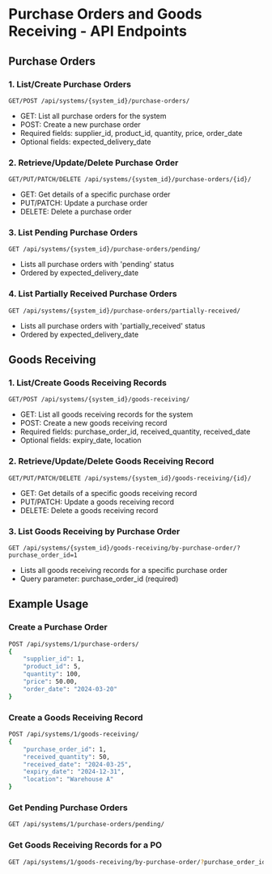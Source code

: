 # Purchase Orders and Goods Receiving - API Endpoints


## Purchase Orders

### 1. List/Create Purchase Orders

```
GET/POST /api/systems/{system_id}/purchase-orders/
```

- GET: List all purchase orders for the system
- POST: Create a new purchase order
- Required fields: supplier_id, product_id, quantity, price, order_date
- Optional fields: expected_delivery_date

### 2. Retrieve/Update/Delete Purchase Order

```
GET/PUT/PATCH/DELETE /api/systems/{system_id}/purchase-orders/{id}/
```

- GET: Get details of a specific purchase order
- PUT/PATCH: Update a purchase order
- DELETE: Delete a purchase order

### 3. List Pending Purchase Orders

```
GET /api/systems/{system_id}/purchase-orders/pending/
```

- Lists all purchase orders with 'pending' status
- Ordered by expected_delivery_date

### 4. List Partially Received Purchase Orders

```
GET /api/systems/{system_id}/purchase-orders/partially-received/
```

- Lists all purchase orders with 'partially_received' status
- Ordered by expected_delivery_date

## Goods Receiving

### 1. List/Create Goods Receiving Records

```
GET/POST /api/systems/{system_id}/goods-receiving/
```

- GET: List all goods receiving records for the system
- POST: Create a new goods receiving record
- Required fields: purchase_order_id, received_quantity, received_date
- Optional fields: expiry_date, location

### 2. Retrieve/Update/Delete Goods Receiving Record

```
GET/PUT/PATCH/DELETE /api/systems/{system_id}/goods-receiving/{id}/
```

- GET: Get details of a specific goods receiving record
- PUT/PATCH: Update a goods receiving record
- DELETE: Delete a goods receiving record

### 3. List Goods Receiving by Purchase Order

```
GET /api/systems/{system_id}/goods-receiving/by-purchase-order/?purchase_order_id=1
```

- Lists all goods receiving records for a specific purchase order
- Query parameter: purchase_order_id (required)

## Example Usage

### Create a Purchase Order

```bash
POST /api/systems/1/purchase-orders/
{
    "supplier_id": 1,
    "product_id": 5,
    "quantity": 100,
    "price": 50.00,
    "order_date": "2024-03-20"
}
```

### Create a Goods Receiving Record

```bash
POST /api/systems/1/goods-receiving/
{
    "purchase_order_id": 1,
    "received_quantity": 50,
    "received_date": "2024-03-25",
    "expiry_date": "2024-12-31",
    "location": "Warehouse A"
}
```

### Get Pending Purchase Orders

```bash
GET /api/systems/1/purchase-orders/pending/
```

### Get Goods Receiving Records for a PO

```bash
GET /api/systems/1/goods-receiving/by-purchase-order/?purchase_order_id=1
```
